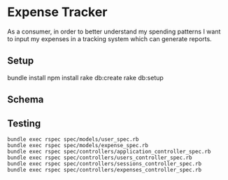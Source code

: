 # Expense Tracker

As a consumer, in order to better understand my spending patterns I want to input my expenses in a tracking system which can generate reports.

## Setup

bundle install
npm install
rake db:create
rake db:setup

## Schema

## Testing

```
bundle exec rspec spec/models/user_spec.rb
bundle exec rspec spec/models/expense_spec.rb
bundle exec rspec spec/controllers/application_controller_spec.rb
bundle exec rspec spec/controllers/users_controller_spec.rb
bundle exec rspec spec/controllers/sessions_controller_spec.rb
bundle exec rspec spec/controllers/expenses_controller_spec.rb
```
